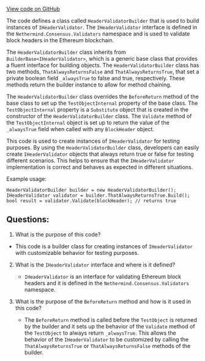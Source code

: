 [View code on GitHub](https://github.com/nethermindeth/nethermind/Nethermind.Core.Test/Builders/HeaderValidatorBuilder.cs)

The code defines a class called `HeaderValidatorBuilder` that is used to build instances of `IHeaderValidator`. The `IHeaderValidator` interface is defined in the `Nethermind.Consensus.Validators` namespace and is used to validate block headers in the Ethereum blockchain. 

The `HeaderValidatorBuilder` class inherits from `BuilderBase<IHeaderValidator>`, which is a generic base class that provides a fluent interface for building objects. The `HeaderValidatorBuilder` class has two methods, `ThatAlwaysReturnsFalse` and `ThatAlwaysReturnsTrue`, that set a private boolean field `_alwaysTrue` to false and true, respectively. These methods return the builder instance to allow for method chaining.

The `HeaderValidatorBuilder` class overrides the `BeforeReturn` method of the base class to set up the `TestObjectInternal` property of the base class. The `TestObjectInternal` property is a `Substitute` object that is created in the constructor of the `HeaderValidatorBuilder` class. The `Validate` method of the `TestObjectInternal` object is set up to return the value of the `_alwaysTrue` field when called with any `BlockHeader` object.

This code is used to create instances of `IHeaderValidator` for testing purposes. By using the `HeaderValidatorBuilder` class, developers can easily create `IHeaderValidator` objects that always return true or false for testing different scenarios. This helps to ensure that the `IHeaderValidator` implementation is correct and behaves as expected in different situations.

Example usage:

```
HeaderValidatorBuilder builder = new HeaderValidatorBuilder();
IHeaderValidator validator = builder.ThatAlwaysReturnsTrue.Build();
bool result = validator.Validate(blockHeader); // returns true
```
## Questions: 
 1. What is the purpose of this code?
   - This code is a builder class for creating instances of `IHeaderValidator` with customizable behavior for testing purposes.

2. What is the `IHeaderValidator` interface and where is it defined?
   - `IHeaderValidator` is an interface for validating Ethereum block headers and it is defined in the `Nethermind.Consensus.Validators` namespace.

3. What is the purpose of the `BeforeReturn` method and how is it used in this code?
   - The `BeforeReturn` method is called before the `TestObject` is returned by the builder and it sets up the behavior of the `Validate` method of the `TestObject` to always return `_alwaysTrue`. This allows the behavior of the `IHeaderValidator` to be customized by calling the `ThatAlwaysReturnsTrue` or `ThatAlwaysReturnsFalse` methods of the builder.